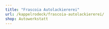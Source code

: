 ```yaml
---
title: "Frascoia Autolackiererei"
url: /kappelrodeck/frascoia-autolackiererei/
shop: Autowerkstatt
---
```

